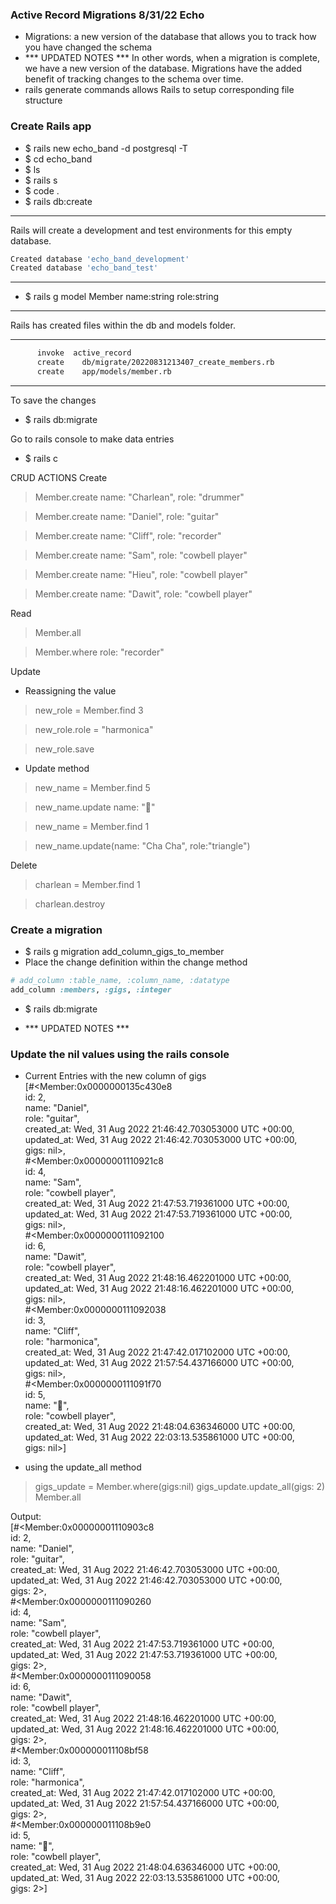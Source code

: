 ### Active Record Migrations 8/31/22 Echo

- Migrations: a new version of the database that allows you to track how you have changed the schema
- *** UPDATED NOTES *** In other words, when a migration is complete, we have a new version of the database. Migrations have the added benefit of tracking changes to the schema over time.
- rails generate commands allows Rails to setup corresponding file structure

### Create Rails app
- $ rails new echo_band -d postgresql -T
- $ cd echo_band
- $ ls
- $ rails s
- $ code .
- $ rails db:create
_____________________________
Rails will create a development and test environments for this empty database.
```bash
Created database 'echo_band_development'
Created database 'echo_band_test'
```
_____________________
- $ rails g model Member name:string role:string
_____________________
Rails has created files within the db and models folder.
_________________
```bash
      invoke  active_record
      create    db/migrate/20220831213407_create_members.rb
      create    app/models/member.rb
```
______________________________________
To save the changes
- $ rails db:migrate

Go to rails console to make data entries
- $ rails c

CRUD ACTIONS
Create
> Member.create name: "Charlean", role: "drummer"

> Member.create name: "Daniel", role: "guitar"

> Member.create name: "Cliff", role: "recorder"

> Member.create name: "Sam", role: "cowbell player"

> Member.create name: "Hieu", role: "cowbell player"

> Member.create name: "Dawit", role: "cowbell player"

Read
> Member.all

> Member.where role: "recorder"

Update
- Reassigning the value
> new_role = Member.find 3

> new_role.role = "harmonica"

> new_role.save

- Update method
> new_name = Member.find 5

> new_name.update name: "🥧"

> new_name = Member.find 1

> new_name.update(name: "Cha Cha", role:"triangle")

Delete
> charlean = Member.find 1

> charlean.destroy

### Create a migration
- $ rails g migration add_column_gigs_to_member
- Place the change definition within the change method
```ruby
# add_column :table_name, :column_name, :datatype
add_column :members, :gigs, :integer 
```
- $ rails db:migrate

- *** UPDATED NOTES ***
### Update the nil values using the rails console
- Current Entries with the new column of gigs   
[#<Member:0x0000000135c430e8                                    
  id: 2,                                                        
  name: "Daniel",                                               
  role: "guitar",                                               
  created_at: Wed, 31 Aug 2022 21:46:42.703053000 UTC +00:00,   
  updated_at: Wed, 31 Aug 2022 21:46:42.703053000 UTC +00:00,   
  gigs: nil>,                                                   
 #<Member:0x00000001110921c8                                    
  id: 4,                                                        
  name: "Sam",                                                  
  role: "cowbell player",                                       
  created_at: Wed, 31 Aug 2022 21:47:53.719361000 UTC +00:00,   
  updated_at: Wed, 31 Aug 2022 21:47:53.719361000 UTC +00:00,   
  gigs: nil>,    
 #<Member:0x0000000111092100  
  id: 6,  
  name: "Dawit",  
  role: "cowbell player",  
  created_at: Wed, 31 Aug 2022 21:48:16.462201000 UTC +00:00,  
  updated_at: Wed, 31 Aug 2022 21:48:16.462201000 UTC +00:00,  
  gigs: nil>,  
 #<Member:0x0000000111092038  
  id: 3,  
  name: "Cliff",  
  role: "harmonica",  
  created_at: Wed, 31 Aug 2022 21:47:42.017102000 UTC +00:00,  
  updated_at: Wed, 31 Aug 2022 21:57:54.437166000 UTC +00:00,  
  gigs: nil>,  
 #<Member:0x0000000111091f70  
  id: 5,  
  name: "🥧",  
  role: "cowbell player",  
  created_at: Wed, 31 Aug 2022 21:48:04.636346000 UTC +00:00,  
  updated_at: Wed, 31 Aug 2022 22:03:13.535861000 UTC +00:00,  
  gigs: nil>] 

- using the update_all method
> gigs_update = Member.where(gigs:nil)
> gigs_update.update_all(gigs: 2)
> Member.all

Output:                                                            
[#<Member:0x00000001110903c8            
  id: 2,                                                        
  name: "Daniel",                                               
  role: "guitar",                                               
  created_at: Wed, 31 Aug 2022 21:46:42.703053000 UTC +00:00,   
  updated_at: Wed, 31 Aug 2022 21:46:42.703053000 UTC +00:00,   
  gigs: 2>,                                                     
 #<Member:0x0000000111090260                                    
  id: 4,                                                        
  name: "Sam",                                                  
  role: "cowbell player",                                       
  created_at: Wed, 31 Aug 2022 21:47:53.719361000 UTC +00:00,   
  updated_at: Wed, 31 Aug 2022 21:47:53.719361000 UTC +00:00,   
  gigs: 2>,  
 #<Member:0x0000000111090058  
  id: 6,  
  name: "Dawit",  
  role: "cowbell player",  
  created_at: Wed, 31 Aug 2022 21:48:16.462201000 UTC +00:00,  
  updated_at: Wed, 31 Aug 2022 21:48:16.462201000 UTC +00:00,  
  gigs: 2>,  
 #<Member:0x000000011108bf58  
  id: 3,  
  name: "Cliff",  
  role: "harmonica",  
  created_at: Wed, 31 Aug 2022 21:47:42.017102000 UTC +00:00,  
  updated_at: Wed, 31 Aug 2022 21:57:54.437166000 UTC +00:00,  
  gigs: 2>,  
 #<Member:0x000000011108b9e0  
  id: 5,  
  name: "🥧",  
  role: "cowbell player",  
  created_at: Wed, 31 Aug 2022 21:48:04.636346000 UTC +00:00,  
  updated_at: Wed, 31 Aug 2022 22:03:13.535861000 UTC +00:00,  
  gigs: 2>] 